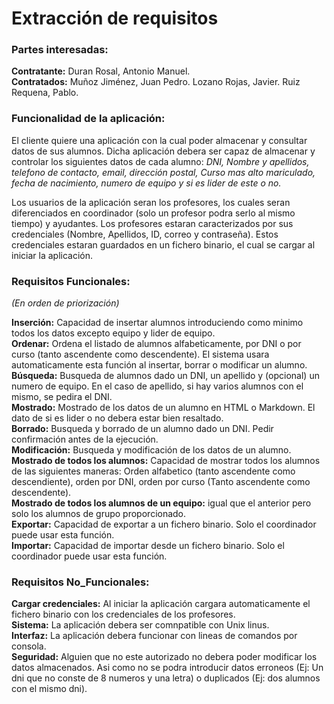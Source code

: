 # Extracción de requisitos


### Partes interesadas:
**Contratante:** Duran Rosal, Antonio Manuel.                                         
**Contratados:** Muñoz Jiménez, Juan Pedro. Lozano Rojas, Javier. Ruiz Requena, Pablo.


### Funcionalidad de la aplicación:

El cliente quiere una aplicación con la cual poder almacenar y consultar datos de sus alumnos. Dicha aplicación debera ser capaz de almacenar y controlar los siguientes datos de cada alumno: *DNI, Nombre y apellidos, telefono de contacto, email, dirección postal, Curso mas alto mariculado, fecha de nacimiento, numero de equipo y si es lider de este o no.*

Los usuarios de la aplicación seran los profesores, los cuales seran diferenciados en coordinador (solo un profesor podra serlo al mismo tiempo) y ayudantes. Los profesores estaran caracterizados por sus credenciales (Nombre, Apellidos, ID, correo y contraseña). Estos credenciales estaran guardados en un fichero binario, el cual se cargar al iniciar la aplicación.


### Requisitos Funcionales:
*(En orden de priorización)*

**Inserción:** Capacidad de insertar alumnos introduciendo como minimo todos los datos excepto equipo y lider de equipo.       
**Ordenar:** Ordena el listado de alumnos alfabeticamente, por DNI o por curso (tanto ascendente como descendente). El sistema usara automaticamente esta función al insertar, borrar o modificar un alumno.                                                      
**Búsqueda:** Busqueda de alumnos dado un DNI, un apellido y (opcional) un numero de equipo. En el caso de apellido, si hay varios alumnos con el mismo, se pedira el DNI.                               
**Mostrado:** Mostrado de los datos de un alumno en HTML o Markdown. El dato de si es lider o no debera estar bien resaltado.     
**Borrado:** Busqueda y borrado de un alumno dado un DNI. Pedir confirmación antes de la ejecución.                            
**Modificación:** Busqueda y modificación de los datos de un alumno.                                                             
**Mostrado de todos los alumnos:** Capacidad de mostrar todos los alumnos de las siguientes maneras: Orden alfabetico (tanto ascendente como descendiente), orden por DNI, orden por curso (Tanto ascendente como descendente).                             
**Mostrado de todos los alumnos de un equipo:** igual que el anterior pero solo los alumnos de grupo proporcionado.              
**Exportar:** Capacidad de exportar a un fichero binario. Solo el coordinador puede usar esta función.                                                                     
**Importar:** Capacidad de importar desde un fichero binario. Solo el coordinador puede usar esta función.                                                                    


### Requisitos No_Funcionales:

**Cargar credenciales:** Al iniciar la aplicación cargara automaticamente el fichero binario con los credenciales de los profesores.                    
**Sistema:** La aplicación debera ser comnpatible con Unix linus.                                                            
**Interfaz:** La aplicación debera funcionar con lineas de comandos por consola.                                                  
**Seguridad:** Alguien que no este autorizado no debera poder modificar los datos almacenados. Asi como no se podra introducir datos erroneos (Ej: Un dni que no conste de 8 numeros y una letra) o duplicados (Ej: dos alumnos con el mismo dni).                
